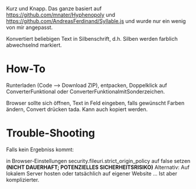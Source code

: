 Kurz und Knapp.
Das ganze basiert auf https://github.com/mnater/Hyphenopoly und https://github.com/AndreasFerdinand/Syllable.js und wurde nur ein wenig von mir angepasst. 

Konvertiert beliebigen Text in Silbenschrift, d.h. Silben werden farblich abwechselnd markiert. 

# How-To

Runterladen (Code --> Download ZIP), entpacken, Doppelklick auf ConverterFunktional oder ConverterFunktionalmitSonderzeichen. 

Browser sollte sich öffnen, Text in Feld eingeben, falls gewünscht Farben ändern, Convert drücken tada. Kann auch kopiert werden.

# Trouble-Shooting

Falls kein Ergebniss kommt:

in Browser-Einstellungen security.fileuri.strict_origin_policy auf false setzen **(NICHT DAUERHAFT; POTENZIELLES SICHERHEITSRISIKO)**
Alternativ: Auf lokalem Server hosten oder tatsächlich auf eigener Website ... Ist aber komplizierter.

